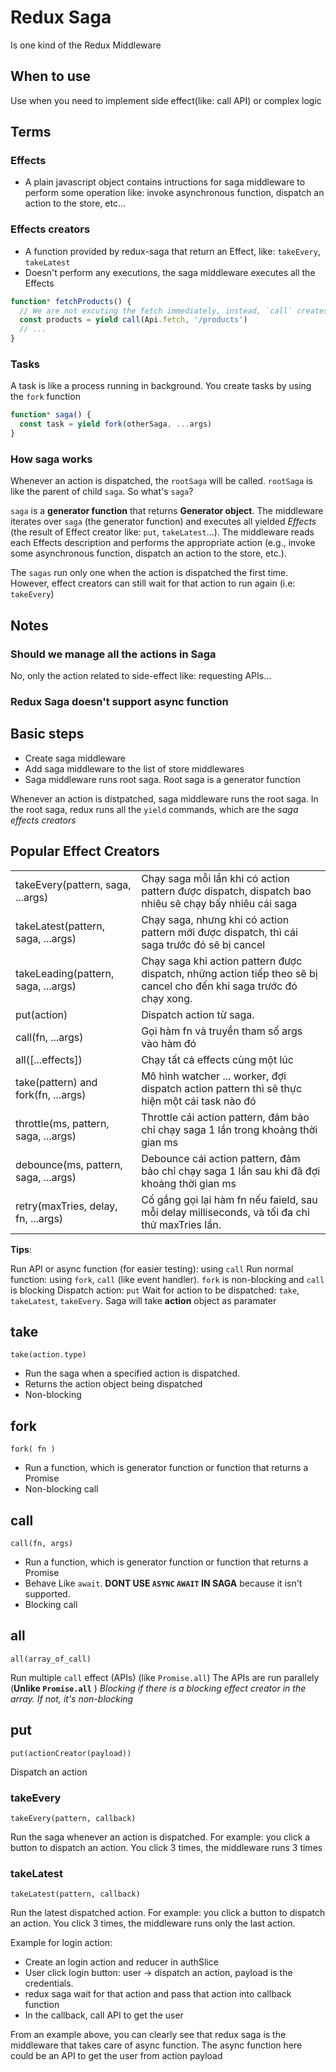 # Redux Saga

Is one kind of the Redux Middleware 

## When to use

Use when you need to implement side effect(like: call API) or complex logic

## Terms

### Effects

- A plain javascript object contains intructions for saga middleware to perform some operation like: invoke asynchronous function, dispatch an action to the store, etc...

### Effects creators

- A function provided by redux-saga that return an Effect, like: `takeEvery`, `takeLatest`
- Doesn't perform any executions, the saga middleware executes all the Effects

```js
function* fetchProducts() {
  // We are not excuting the fetch immediately, instead, `call` creates a description of the effect.
  const products = yield call(Api.fetch, '/products')
  // ...
}
```


### Tasks

A task is like a process running in background. You create tasks by using the `fork` function

```js
function* saga() {
  const task = yield fork(otherSaga, ...args)
}
```

### How saga works

Whenever an action is dispatched, the `rootSaga` will be called. `rootSaga` is like the parent of child `saga`. So what's `saga`?

`saga` is a **generator function** that returns **Generator object**. The middleware iterates over `saga` (the generator function) and executes all yielded *Effects* (the result of Effect creator like: `put`, `takeLatest`...). The middleware reads each Effects description and performs the appropriate action (e.g., invoke some asynchronous function, dispatch an action to the store, etc.).

The `sagas` run only one when the action is dispatched the first time. However, effect creators can still wait for that action to run again (i.e: `takeEvery`)

## Notes

### Should we manage all the actions in Saga

No, only the action related to side-effect like: requesting APIs...

### Redux Saga doesn't support async function

## Basic steps

- Create saga middleware
- Add saga middleware to the list of store middlewares
- Saga middleware runs root saga. Root saga is a generator function

Whenever an action is distpatched, saga middleware runs the root saga. In the root saga, redux runs all the `yield` commands, which are the
*saga effects creators*

## Popular Effect Creators

<table>

  <tr>
    <td>takeEvery(pattern, saga, ...args)</td>
    <td>Chạy saga mỗi lần khi có action pattern được dispatch, dispatch bao nhiêu sẽ chạy bấy nhiêu cái saga</td>
  </tr>
  <tr>
    <td>takeLatest(pattern, saga, ...args)</td>
    <td>Chạy saga, nhưng khi có action pattern mới được dispatch, thì cái saga trước đó sẽ bị cancel</td>
  </tr>
  <tr>
    <td>takeLeading(pattern, saga, ...args)</td>
    <td>Chạy saga khi action pattern được dispatch, những action tiếp theo sẽ bị cancel cho đến khi saga trước đó chạy xong.</td>
  </tr>
  <tr>
    <td>put(action)</td>
    <td>Dispatch action từ saga.</td>
  </tr>
  <tr>
    <td>call(fn, ...args)</td>
    <td>Gọi hàm fn và truyền tham số args vào hàm đó</td>
  </tr>
  <tr>
    <td>all([...effects])</td>
    <td>Chạy tất cả effects cùng một lúc</td>
  </tr>
  <tr>
    <td>take(pattern) and fork(fn, ...args)</td>
    <td>Mô hình watcher ... worker, đợi dispatch action pattern thì sẽ thực hiện một cái task nào đó</td>
  </tr>
  <tr>
    <td>throttle(ms, pattern, saga, ...args)</td>
    <td>Throttle cái action pattern, đảm bảo chỉ chạy saga 1 lần trong khoảng thời gian ms</td>
  </tr>
  <tr>
    <td>debounce(ms, pattern, saga, ...args)</td>
    <td>Debounce cái action pattern, đảm bảo chỉ chạy saga 1 lần sau khi đã đợi khoảng thời gian ms</td>
  </tr>
  <tr>
    <td>retry(maxTries, delay, fn, ...args)</td>
    <td>Cố gắng gọi lại hàm fn nếu faield, sau mỗi delay milliseconds, và tối đa chỉ thử maxTries lần.</td>
  </tr>

</table>

**Tips**:

Run API or async function (for easier testing): using `call`
Run normal function: using `fork`, `call` (like event handler). `fork` is non-blocking and `call` is blocking
Dispatch action: `put`
Wait for action to be dispatched: `take`, `takeLatest`, `takeEvery`. Saga will take **action** object as paramater

## take

`take(action.type)`

- Run the saga when a specified action is dispatched.
- Returns the action object being dispatched
- Non-blocking

## fork

`fork( fn )`

- Run a function, which is generator function or function that returns a Promise
- Non-blocking call

## call

`call(fn, args)`

- Run a function, which is generator function or function that returns a Promise
- Behave Like `await`. **DONT USE `ASYNC` `AWAIT` IN SAGA** because it isn't supported.
- Blocking call

## all

`all(array_of_call)`

Run multiple `call` effect (APIs) (like `Promise.all`)
The APIs are run parallely (**Unlike `Promise.all`** )
*Blocking if there is a blocking effect creator in the array. If not, it's non-blocking*

## put

`put(actionCreator(payload))`

Dispatch an action

### takeEvery

`takeEvery(pattern, callback)`

Run the saga whenever an action is dispatched. For example: you click a button to dispatch an action. You click 3 times, the middleware runs 3 times

### takeLatest

`takeLatest(pattern, callback)`

Run the latest dispatched action. For example: you click a button to dispatch an action. You click 3 times, the middleware runs only the last action.

Example for login action:

- Create an login action and reducer in authSlice
- User click login button: user -> dispatch an action, payload is the credentials.
- redux saga wait for that action and pass that action into callback function
- In the callback, call API to get the user 

From an example above, you can clearly see that redux saga is the middleware that takes care of async function. The async function here could be an API to get the user from action payload